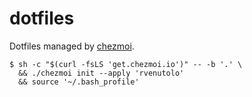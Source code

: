 # dotfiles

Dotfiles managed by [chezmoi](https://www.chezmoi.io/).

```shell
$ sh -c "$(curl -fsLS 'get.chezmoi.io')" -- -b '.' \
  && ./chezmoi init --apply 'rvenutolo'
  && source '~/.bash_profile'
```
